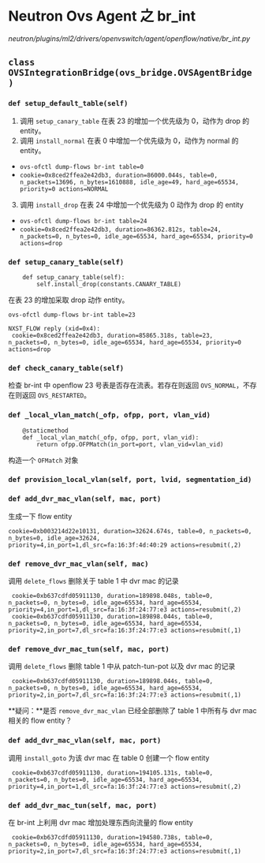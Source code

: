 # Neutron Ovs Agent 之 br_int

*neutron/plugins/ml2/drivers/openvswitch/agent/openflow/native/br_int.py*

## `class OVSIntegrationBridge(ovs_bridge.OVSAgentBridge)`

### `def setup_default_table(self)`

1. 调用 `setup_canary_table` 在表 23 的增加一个优先级为 0，动作为 drop 的 entity。
2. 调用 `install_normal` 在表 0 中增加一个优先级为 0，动作为 normal 的 entity。
 * `ovs-ofctl dump-flows br-int table=0`
 * `cookie=0x8ced2ffea2e42db3, duration=86000.044s, table=0, n_packets=13696, n_bytes=1610888, idle_age=49, hard_age=65534, priority=0 actions=NORMAL` 
3. 调用 `install_drop` 在表 24 中增加一个优先级为 0 动作为 drop 的 entity
 * `ovs-ofctl dump-flows br-int table=24`
 * `cookie=0x8ced2ffea2e42db3, duration=86362.812s, table=24, n_packets=0, n_bytes=0, idle_age=65534, hard_age=65534, priority=0 actions=drop` 

### `def setup_canary_table(self)`

```
    def setup_canary_table(self):
        self.install_drop(constants.CANARY_TABLE)
```

在表 23 的增加采取 drop 动作 entity。

`ovs-ofctl dump-flows br-int table=23`

```
NXST_FLOW reply (xid=0x4):
 cookie=0x8ced2ffea2e42db3, duration=85865.318s, table=23, n_packets=0, n_bytes=0, idle_age=65534, hard_age=65534, priority=0 actions=drop
```

### `def check_canary_table(self)`

检查 br-int 中 openflow 23 号表是否存在流表。若存在则返回 `OVS_NORMAL`，不存在则返回 `OVS_RESTARTED`。

### `def _local_vlan_match(_ofp, ofpp, port, vlan_vid)`

```
    @staticmethod
    def _local_vlan_match(_ofp, ofpp, port, vlan_vid):
        return ofpp.OFPMatch(in_port=port, vlan_vid=vlan_vid)
```

构造一个 `OFMatch` 对象

### `def provision_local_vlan(self, port, lvid, segmentation_id)`



### `def add_dvr_mac_vlan(self, mac, port)`

生成一下 flow entity

`cookie=0xb003214d22e10131, duration=32624.674s, table=0, n_packets=0, n_bytes=0, idle_age=32624, priority=4,in_port=1,dl_src=fa:16:3f:4d:40:29 actions=resubmit(,2)`

### `def remove_dvr_mac_vlan(self, mac)`

调用 `delete_flows` 删除关于 table 1 中 dvr mac 的记录

```
 cookie=0xb637cdfd05911130, duration=189898.048s, table=0, n_packets=0, n_bytes=0, idle_age=65534, hard_age=65534, priority=4,in_port=1,dl_src=fa:16:3f:24:77:e3 actions=resubmit(,2)
 cookie=0xb637cdfd05911130, duration=189898.044s, table=0, n_packets=0, n_bytes=0, idle_age=65534, hard_age=65534, priority=2,in_port=7,dl_src=fa:16:3f:24:77:e3 actions=resubmit(,1)
```

### `def remove_dvr_mac_tun(self, mac, port)`

调用 `delete_flows` 删除 table 1 中从 patch-tun-pot 以及 dvr mac 的记录

```
 cookie=0xb637cdfd05911130, duration=189898.044s, table=0, n_packets=0, n_bytes=0, idle_age=65534, hard_age=65534, priority=2,in_port=7,dl_src=fa:16:3f:24:77:e3 actions=resubmit(,1)
```

**疑问：**是否 `remove_dvr_mac_vlan` 已经全部删除了 table 1 中所有与 dvr mac 相关的 flow entity？

### `def add_dvr_mac_vlan(self, mac, port)`

调用 `install_goto` 为该 dvr mac 在 table 0 创建一个 flow entity

```
 cookie=0xb637cdfd05911130, duration=194105.131s, table=0, n_packets=0, n_bytes=0, idle_age=65534, hard_age=65534, priority=4,in_port=1,dl_src=fa:16:3f:24:77:e3 actions=resubmit(,2)
```

### `def add_dvr_mac_tun(self, mac, port)`

在 br-int 上利用 dvr mac 增加处理东西向流量的 flow entity

```
 cookie=0xb637cdfd05911130, duration=194580.738s, table=0, n_packets=0, n_bytes=0, idle_age=65534, hard_age=65534, priority=2,in_port=7,dl_src=fa:16:3f:24:77:e3 actions=resubmit(,1)
```









